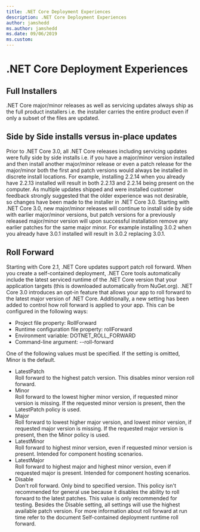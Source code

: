 ```yaml
---
title: .NET Core Deployment Experiences
description: .NET Core Deployment Experiences
author: jamshedd
ms.author: jamshedd
ms.date: 09/06/2019
ms.custom: 
---
```


# .NET Core Deployment Experiences

## Full Installers
.NET Core major/minor releases as well as servicing updates always ship as the full product installers i.e. the installer carries the entire product even if only a subset of the files are updated.

## Side by Side installs versus in-place updates
Prior to .NET Core 3.0, all .NET Core releases including servicing updates were fully side by side installs i.e. if you have a major/minor version installed and then install another major/minor release or even a patch release for the major/minor both the first and patch versions would always be installed in discrete install locations. 
For example, installing 2.2.14 when you already have 2.2.13 installed will result in both 2.2.13 and 2.2.14 being present on the computer. 
As multiple updates shipped and were installed customer feedback strongly suggested that the older experience was not desirable, so changes have been made to the installer in .NET Core 3.0.
Starting with .NET Core 3.0, new major/minor releases will continue to install side by side with earlier major/minor versions, but patch versions for a previously released major/minor version will upon successful installation remove any earlier patches for the same major minor. 
For example installing 3.0.2 when you already have 3.0.1 installed will result in 3.0.2 replacing 3.0.1.

## Roll Forward
Starting with Core 2.1, .NET Core updates support patch roll forward. When you create a self-contained deployment, .NET Core tools automatically include the latest serviced runtime of the .NET Core version that your application targets (this is downloaded automatically from NuGet.org).
.NET Core 3.0 introduces an opt-in feature that allows your app to roll forward to the latest major version of .NET Core. Additionally, a new setting has been added to control how roll forward is applied to your app. This can be configured in the following ways:
* Project file property: RollForward
* Runtime configuration file property: rollForward
* Environment variable: DOTNET_ROLL_FORWARD
* Command-line argument: --roll-forward

One of the following values must be specified. If the setting is omitted, Minor is the default.
* LatestPatch  
Roll forward to the highest patch version. This disables minor version roll forward.
* Minor  
Roll forward to the lowest higher minor version, if requested minor version is missing. If the requested minor version is present, then the LatestPatch policy is used.
* Major  
Roll forward to lowest higher major version, and lowest minor version, if requested major version is missing. If the requested major version is present, then the Minor policy is used.
* LatestMinor  
Roll forward to highest minor version, even if requested minor version is present. Intended for component hosting scenarios.
* LatestMajor  
Roll forward to highest major and highest minor version, even if requested major is present. Intended for component hosting scenarios.
* Disable  
Don't roll forward. Only bind to specified version. This policy isn't recommended for general use because it disables the ability to roll forward to the latest patches. This value is only recommended for testing.
Besides the Disable setting, all settings will use the highest available patch version.
For more information about roll forward at run time refer to the document Self-contained deployment runtime roll forward.
